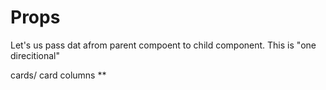 # Props

Let's us pass dat afrom parent compoent to child component. This is "one direcitional"

cards/ card columns **